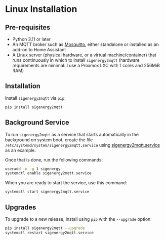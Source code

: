 # Linux Installation

## Pre-requisites

- Python 3.11 or later
- An MQTT broker such as [Mosquitto](https://mosquitto.org/), either standalone or installed as an add-on to Home Assistant
- A Linux server (physical hardware, or a virtual machine/container) that runs continuously in which to install `sigenergy2mqtt` (hardware requirements are minimal: I use a Proxmox LXC with 1 cores and 256MiB RAM)

## Installation

Install `sigenergy2mqtt` via `pip`:
```bash
pip install sigenergy2mqtt
```

## Background Service

To run `sigenergy2mqtt` as a service that starts automatically in the background on system boot, create the file `/etc/systemd/system/sigenergy2mqtt.service` using [sigenergy2mqtt.service](sigenergy2mqtt.service) as an example.

Once that is done, run the following commands:
```bash
useradd -m -g 1 sigenergy
systemctl enable sigenergy2mqtt.service
```

When you are ready to start the service, use this command:
```bash
systemctl start sigenergy2mqtt.service
```

## Upgrades

To upgrade to a new release, install using `pip` with the `--upgrade` option:
```bash
pip install sigenergy2mqtt --upgrade
systemctl restart sigenergy2mqtt.service
```
